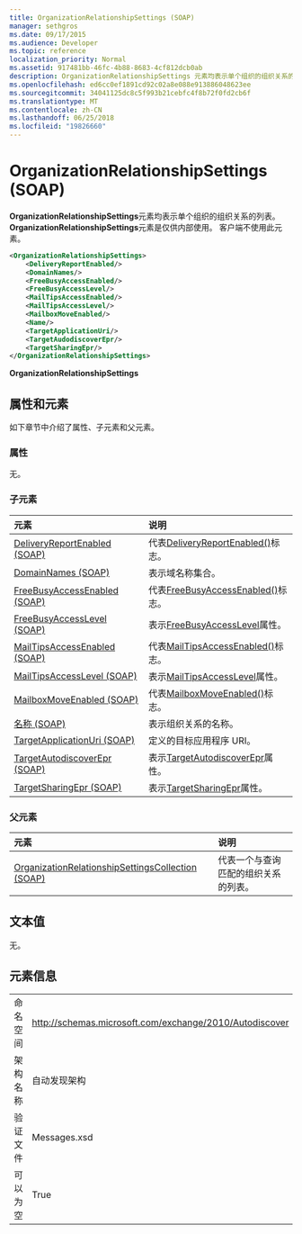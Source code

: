 ```yaml
---
title: OrganizationRelationshipSettings (SOAP)
manager: sethgros
ms.date: 09/17/2015
ms.audience: Developer
ms.topic: reference
localization_priority: Normal
ms.assetid: 917481bb-46fc-4b88-8683-4cf812dcb0ab
description: OrganizationRelationshipSettings 元素均表示单个组织的组织关系的列表。 OrganizationRelationshipSettings 元素是仅供内部使用。 客户端不使用此元素。
ms.openlocfilehash: ed6cc0ef1891cd92c02a8e088e913886048623ee
ms.sourcegitcommit: 34041125dc8c5f993b21cebfc4f8b72f0fd2cb6f
ms.translationtype: MT
ms.contentlocale: zh-CN
ms.lasthandoff: 06/25/2018
ms.locfileid: "19826660"
---
```

# <a name="organizationrelationshipsettings-soap"></a>OrganizationRelationshipSettings (SOAP)

**OrganizationRelationshipSettings**元素均表示单个组织的组织关系的列表。 **OrganizationRelationshipSettings**元素是仅供内部使用。 客户端不使用此元素。 
  
```XML
<OrganizationRelationshipSettings>
    <DeliveryReportEnabled/>
    <DomainNames/>
    <FreeBusyAccessEnabled/>
    <FreeBusyAccessLevel/>
    <MailTipsAccessEnabled/>
    <MailTipsAccessLevel/>
    <MailboxMoveEnabled/>
    <Name/>
    <TargetApplicationUri/>
    <TargetAudodiscoverEpr/>
    <TargetSharingEpr/>
</OrganizationRelationshipSettings>
```

 **OrganizationRelationshipSettings**
## <a name="attributes-and-elements"></a>属性和元素

如下章节中介绍了属性、子元素和父元素。
  
### <a name="attributes"></a>属性

无。
  
### <a name="child-elements"></a>子元素

|**元素**|**说明**|
|:-----|:-----|
|[DeliveryReportEnabled (SOAP)](deliveryreportenabled-soap.md) <br/> |代表[DeliveryReportEnabled()](https://msdn.microsoft.com/library/Microsoft.Exchange.SoapWebClient.AutoDiscover.OrganizationRelationshipSettings.DeliveryReportEnabled.aspx)标志。  <br/> |
|[DomainNames (SOAP)](domainnames-soap.md) <br/> |表示域名称集合。  <br/> |
|[FreeBusyAccessEnabled (SOAP)](freebusyaccessenabled-soap.md) <br/> |代表[FreeBusyAccessEnabled()](https://msdn.microsoft.com/library/Microsoft.Exchange.SoapWebClient.AutoDiscover.OrganizationRelationshipSettings.FreeBusyAccessEnabled.aspx)标志。  <br/> |
|[FreeBusyAccessLevel (SOAP)](freebusyaccesslevel-soap.md) <br/> |表示[FreeBusyAccessLevel](https://msdn.microsoft.com/library/Microsoft.Exchange.Data.Directory.SystemConfiguration.OrganizationRelationship.FreeBusyAccessLevel.aspx)属性。  <br/> |
|[MailTipsAccessEnabled (SOAP)](mailtipsaccessenabled-soap.md) <br/> |代表[MailTipsAccessEnabled()](https://msdn.microsoft.com/library/Microsoft.Exchange.SoapWebClient.AutoDiscover.OrganizationRelationshipSettings.MailTipsAccessEnabled.aspx)标志。  <br/> |
|[MailTipsAccessLevel (SOAP)](mailtipsaccesslevel-soap.md) <br/> |表示[MailTipsAccessLevel](https://msdn.microsoft.com/library/Microsoft.Exchange.Data.Directory.SystemConfiguration.OrganizationRelationship.MailTipsAccessLevel.aspx)属性。  <br/> |
|[MailboxMoveEnabled (SOAP)](mailboxmoveenabled-soap.md) <br/> |代表[MailboxMoveEnabled()](https://msdn.microsoft.com/library/Microsoft.Exchange.SoapWebClient.AutoDiscover.OrganizationRelationshipSettings.MailboxMoveEnabled.aspx)标志。  <br/> |
|[名称 (SOAP)](name-soap.md) <br/> |表示组织关系的名称。  <br/> |
|[TargetApplicationUri (SOAP)](targetapplicationuri-soap.md) <br/> |定义的目标应用程序 URI。  <br/> |
|[TargetAutodiscoverEpr (SOAP)](targetautodiscoverepr-soap.md) <br/> |表示[TargetAutodiscoverEpr](https://msdn.microsoft.com/library/Microsoft.Exchange.Data.Directory.SystemConfiguration.OrganizationRelationship.TargetAutodiscoverEpr.aspx)属性。  <br/> |
|[TargetSharingEpr (SOAP)](targetsharingepr-soap.md) <br/> |表示[TargetSharingEpr](https://msdn.microsoft.com/library/Microsoft.Exchange.Data.Directory.SystemConfiguration.OrganizationRelationship.TargetSharingEpr.aspx)属性。  <br/> |
   
### <a name="parent-elements"></a>父元素

|**元素**|**说明**|
|:-----|:-----|
|[OrganizationRelationshipSettingsCollection (SOAP)](organizationrelationshipsettingscollection-soap.md) <br/> |代表一个与查询匹配的组织关系的列表。  <br/> |
   
## <a name="text-value"></a>文本值

无。
  
## <a name="element-information"></a>元素信息

|||
|:-----|:-----|
|命名空间  <br/> |http://schemas.microsoft.com/exchange/2010/Autodiscover  <br/> |
|架构名称  <br/> |自动发现架构  <br/> |
|验证文件  <br/> |Messages.xsd  <br/> |
|可以为空  <br/> |True  <br/> |
   

